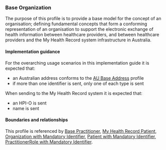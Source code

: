 ### Base Organization
The purpose of this profile is to provide a base model for the concept of an organisation; defining fundamental concepts that form a conforming representation of an organisation to support the electronic exchange of health information between healthcare providers, and between healthcare providers and the My Health Record system infrastructure in Australia.

#### Implementation guidance
For the overarching usage scenarios in this implementation guide it is expected that:
* an Australian address conforms to the [AU Base Address](http://build.fhir.org/ig/hl7au/au-fhir-base/StructureDefinition-au-address.html) profile
* if more than one identifier is sent, only one of each type is sent

When sending to the My Health Record system it is expected that: 
* an HPI-O is sent
* name is sent

#### Boundaries and relationships
This profile is referenced by 
[Base Practitioner](http://ns.electronichealth.net.au/ci/fhir/4.0/StructureDefinition/practitioner-dh-base-1),
[My Health Record Patient](http://ns.electronichealth.net.au/ci/fhir/4.0/StructureDefinition/patient-mhr-1),
[Organization with Mandatory Identifier](http://ns.electronichealth.net.au/ci/fhir/StructureDefinition/organization-ident-1),
[Patient with Mandatory Identifier](http://ns.electronichealth.net.au/ci/fhir/StructureDefinition/patient-ident-1),
[PractitionerRole with Mandatory Identifier](http://ns.electronichealth.net.au/ci/fhir/4.0/StructureDefinition/practitionerrole-ident-1).